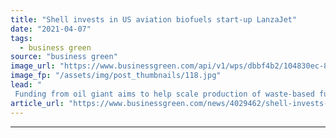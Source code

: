 ```yaml
---
title: "Shell invests in US aviation biofuels start-up LanzaJet"
date: "2021-04-07"
tags: 
  - business green
source: "business green"
image_url: "https://www.businessgreen.com/api/v1/wps/dbbf4b2/104830ec-8d73-49ed-8509-0fa443e9079f/6/fueling-aircraft-wing-with-fuel-trucks-185x114.jpg"
image_fp: "/assets/img/post_thumbnails/118.jpg"
lead: "
 Funding from oil giant aims to help scale production of waste-based fuel that can be mixed into conventional jet fuel in bid to reduce carbon footprint of flight ..."
article_url: "https://www.businessgreen.com/news/4029462/shell-invests-us-aviation-biofuels-start-lanzajet"
---
```


---
